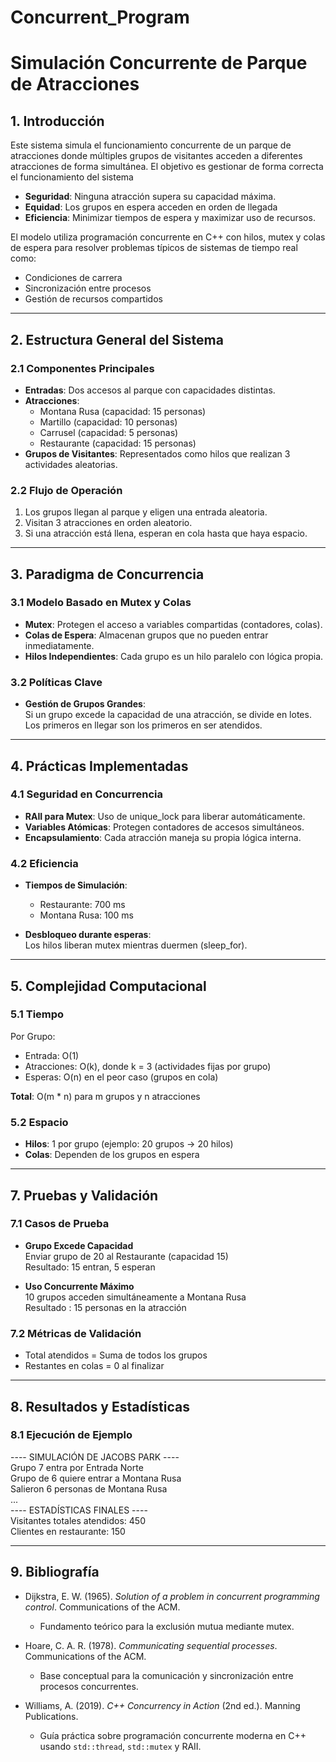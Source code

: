 # Concurrent_Program
#  Simulación Concurrente de Parque de Atracciones

## 1. Introducción

Este sistema simula el funcionamiento concurrente de un parque de atracciones donde múltiples grupos de visitantes acceden a diferentes atracciones de forma simultánea. El objetivo es gestionar de forma correcta el funcionamiento del sistema

-  **Seguridad**: Ninguna atracción supera su capacidad máxima.  
-  **Equidad**: Los grupos en espera acceden en orden de llegada  
-  **Eficiencia**: Minimizar tiempos de espera y maximizar uso de recursos.

El modelo utiliza programación concurrente en C++ con hilos, mutex y colas de espera para resolver problemas típicos de sistemas de tiempo real como:

- Condiciones de carrera  
- Sincronización entre procesos  
- Gestión de recursos compartidos  

---

## 2. Estructura General del Sistema

### 2.1 Componentes Principales

- **Entradas**: Dos accesos al parque con capacidades distintas.  
- **Atracciones**:
  -  Montana Rusa (capacidad: 15 personas)
  -  Martillo (capacidad: 10 personas)
  -  Carrusel (capacidad: 5 personas)
  -  Restaurante (capacidad: 15 personas)  
- **Grupos de Visitantes**: Representados como hilos que realizan 3 actividades aleatorias.

### 2.2 Flujo de Operación

1. Los grupos llegan al parque y eligen una entrada aleatoria.  
2. Visitan 3 atracciones en orden aleatorio.  
3. Si una atracción está llena, esperan en cola hasta que haya espacio.

---

## 3. Paradigma de Concurrencia

### 3.1 Modelo Basado en Mutex y Colas

- **Mutex**: Protegen el acceso a variables compartidas (contadores, colas).
- **Colas de Espera**: Almacenan grupos que no pueden entrar inmediatamente.
- **Hilos Independientes**: Cada grupo es un hilo paralelo con lógica propia.


### 3.2 Políticas Clave

- **Gestión de Grupos Grandes**:  
  Si un grupo excede la capacidad de una atracción, se divide en lotes.    
  Los primeros en llegar son los primeros en ser atendidos.

---

## 4.  Prácticas Implementadas

### 4.1 Seguridad en Concurrencia

- **RAII para Mutex**: Uso de unique_lock para liberar automáticamente.
- **Variables Atómicas**: Protegen contadores de accesos simultáneos.
- **Encapsulamiento**: Cada atracción maneja su propia lógica interna.

### 4.2 Eficiencia

- **Tiempos de Simulación**:
  - Restaurante: 700 ms
  - Montana Rusa: 100 ms

- **Desbloqueo durante esperas**:  
  Los hilos liberan mutex mientras duermen (sleep_for).

---

## 5. Complejidad Computacional

### 5.1 Tiempo

Por Grupo:

- Entrada: O(1)  
- Atracciones: O(k), donde k = 3 (actividades fijas por grupo)  
- Esperas: O(n) en el peor caso (grupos en cola)  

**Total**: O(m * n) para m grupos y n atracciones

### 5.2 Espacio

- **Hilos**: 1 por grupo (ejemplo: 20 grupos → 20 hilos)
- **Colas**: Dependen de los grupos en espera 

---



## 7. Pruebas y Validación

### 7.1 Casos de Prueba

- **Grupo Excede Capacidad**  
  Enviar grupo de 20 al Restaurante (capacidad 15)  
  Resultado: 15 entran, 5 esperan


- **Uso Concurrente Máximo**  
  10 grupos acceden simultáneamente a Montana Rusa  
  Resultado : 15 personas en la atracción

### 7.2 Métricas de Validación

- Total atendidos = Suma de todos los grupos   
- Restantes en colas = 0 al finalizar

---

## 8. Resultados y Estadísticas

### 8.1 Ejecución de Ejemplo

---- SIMULACIÓN DE JACOBS PARK ----  
Grupo 7 entra por Entrada Norte  
Grupo de 6 quiere entrar a Montana Rusa  
Salieron 6 personas de Montana Rusa  
...  
---- ESTADÍSTICAS FINALES ----  
Visitantes totales atendidos: 450  
Clientes en restaurante: 150  


---


## 9. Bibliografía

- Dijkstra, E. W. (1965). *Solution of a problem in concurrent programming control*. Communications of the ACM.  
  - Fundamento teórico para la exclusión mutua mediante mutex.

- Hoare, C. A. R. (1978). *Communicating sequential processes*. Communications of the ACM.  
  - Base conceptual para la comunicación y sincronización entre procesos concurrentes.

- Williams, A. (2019). *C++ Concurrency in Action* (2nd ed.). Manning Publications.  
  - Guía práctica sobre programación concurrente moderna en C++ usando `std::thread`, `std::mutex` y RAII.

